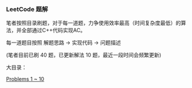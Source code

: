 ### **LeetCode 题解**

笔者按照目录刷题，对于每一道题，力争使用效率最高（时间复杂度最低）的算法，并全部通过C++代码实现AC。

每一道题目按照 解题思路 -&gt; 实现代码 -&gt; 问题描述

\(笔者目前已刷 40 题，已更新解法 10 题，最近一段时间会频繁更新\)

大目录：

[Problems 1 ~ 10](/first-question.md)

